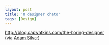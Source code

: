 ```yaml
---
layout: post
title: 'O designer chato'
tags: [Design]
---
```


<http://blog.capwatkins.com/the-boring-designer><br>
(via [Adam Silver](http://adamsilver.github.io/articles/the-boring-front-end-developer))
